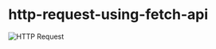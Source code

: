 # http-request-using-fetch-api

![HTTP Request](https://github.com/oluwaluhmie/http-request-using-fetch-api/assets/54953450/26e34032-f46c-45da-b711-bfe45fae6fc2)
